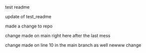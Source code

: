 test readme


update of test_readme

made a change to repo

change made on main right here after the last mess

change made on line 10 in the main branch as well newww change
